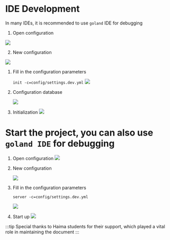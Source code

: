 # IDE Development

In many IDEs, it is recommended to use `goland` IDE for debugging

1. Open configuration

![](https://gitee.com/mydearzwj/image/raw/master/img/ide1.png)

2. New configuration

![](https://gitee.com/mydearzwj/image/raw/master/img/ide2.png)

1. Fill in the configuration parameters

   `init -c=config/settings.dev.yml`
   ![](https://gitee.com/mydearzwj/image/raw/master/img/ide3.png)

1. Configuration database

   ![](https://gitee.com/mydearzwj/image/raw/master/img/ide4.png)

1. Initialization
   ![](https://gitee.com/mydearzwj/image/raw/master/img/ide5.png)

# Start the project, you can also use `goland IDE` for debugging

1. Open configuration
   ![](https://gitee.com/mydearzwj/image/raw/master/img/ide6.png)

1. New configuration

   ![](https://gitee.com/mydearzwj/image/raw/master/img/ide7.png)

1. Fill in the configuration parameters

   `server -c=config/settings.dev.yml`

   ![](https://gitee.com/mydearzwj/image/raw/master/img/ide8.png)

1. Start up
   ![](https://gitee.com/mydearzwj/image/raw/master/img/ide9.png)

:::tip
Special thanks to Haima students for their support, which played a vital role in maintaining the document
:::
